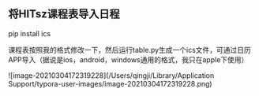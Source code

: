 ## 将HITsz课程表导入日程

pip install ics

课程表按照我的格式修改一下，然后运行table.py生成一个ics文件，可通过日历APP导入（据说是ios，android，windows通用的格式，我只在apple下使用）

![image-20210304172319228](/Users/qingji/Library/Application Support/typora-user-images/image-20210304172319228.png)